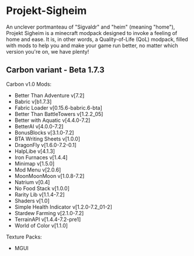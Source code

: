 # Projekt-Sigheim
An unclever portmanteau of "Sigvaldr" and "heim" (meaning "home"), Projekt Sigheim is a minecraft modpack
designed to invoke a feeling of home and ease. It is, in other words, a Quality-of-Life (QoL) modpack,
filled with mods to help you and make your game run better, no matter which version you're on, we have plenty!

## Carbon variant - Beta 1.7.3
Carbon v1.0
Mods:
- Better Than Adventure v[7.2]
- Babric v[b1.7.3]
- Fabric Loader v[0.15.6-babric.6-bta]
- Better Than BattleTowers v[1.2.2_05]
- Better with Aquatic v[4.4.0-7.2]
- BetterAI v[4.0.0-7.2]
- BonusBlocks v[3.1.0-7.2]
- BTA Writing Sheets v[1.0.0]
- DragonFly v[1.6.0-7.2-0.1]
- HalpLibe v[4.1.3]
- Iron Furnaces v[1.4.4]
- Minimap v[1.5.0]
- Mod Menu v[2.0.6]
- MoonMoonMoon v[1.0.8-7.2]
- Natrium v[0.4]
- No Food Stack v[1.0.0]
- Rarity Lib v[1.1.4-7.2]
- Shaders v[1.0]
- Simple Health Indicator v[1.2.0-7.2_01-2]
- Stardew Farming v[2.1.0-7.2]
- TerrainAPI v[1.4.4-7.2-pre1]
- World of Color v[1.1.0]

Texture Packs:
- MGUI